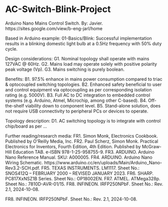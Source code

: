 # AC-Switch-Blink-Project
<p>Arduino Nano Mains Control Switch. By: Javier. https://sites.google.com/view/b-eng-jarl/home</p>

<p>Based in Arduino example: 01-Basics/Blink:  Successful implementation results in a blinking domestic light bulb at a 0.5Hz frequency with 50% duty cycle.</p>

<p>Design considerations:  G1. Nominal topology shall operate with mains 127VAC @ 60Hz.  G2. Mains load may operate solely with positive polarity peak voltage (Vp).  G3. Mains switching is purely boolean.</p>

<p>Benefits:  B1. 97.5% enhance in mains power consumption compared to triac &amp; optocoupled switching topologies.  B2. Enhanced safety beneficial to user and control equipment via optocoupling as per corresponding isolation rating (e.g. 5000V).  B3. Full AC to DC integration to embedded control systems (e.g. Arduino, Atmel, Microchip, among other C-based).  B4. Off-the-shelf viability down to component level.  B5. Stand-alone solution, does not require USB connectivity to peripheral PCs or devices to operate.</p>

<p>Topology description:  D1. AC switching topology is to integrate with control chip/board as per ...</p>

<p>Further reading/research media:  FR1. Simon Monk, Electronics Cookbook. Published by O'Reilly Media, Inc.  FR2. Paul Scherz, Simon Monk. Practical Electronics for Inventors, Fourth Edition, 4th Edition. Published by McGraw-Hill Education TAB. e-ISBN 978-1-25-958755-9.  FR3. ARDUINO. Arduino Nano Reference Manual. SKU: A000005.  FR4. ARDUINO. Arduino Nano Wiring Schematic. https://www.arduino.cc/en/uploads/Main/Arduino_Nano-Rev3.2-SCH.pdf.  FR5. TEXAS INSTRUMENTS. LM1117. Sheet No.: SNOS412Q &ndash; FEBRUARY 2000 &ndash; REVISED JANUARY 2023.  FR6. SHARP. PC817XxNSZ1B Series. Sheet No.: OP18002EN.  FR7. ATMEL. ATMega328p. Sheet No.: 7810D-AVR-01/15.  FR8. INFINEON. IRFP250NPbF. Sheet No.: Rev. 2.1, 2024-10-08.</p>
  FR8. INFINEON. IRFP250NPbF. Sheet No.: Rev. 2.1, 2024-10-08.
